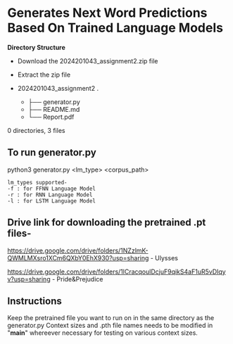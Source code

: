 # Generates Next Word Predictions Based On Trained Language Models

**Directory Structure** 
 - Download the 2024201043_assignment2.zip file
 - Extract the zip file

 - 2024201043_assignment2
        .
    - ├── generator.py
    - ├── README.md
    - └── Report.pdf

0 directories, 3 files

## To run generator.py
python3 generator.py <lm_type> <corpus_path> <k>

    lm_types supported-
    -f : for FFNN Language Model
    -r : for RNN Language Model
    -l : for LSTM Language Model

## Drive link for downloading the pretrained .pt files-
https://drive.google.com/drive/folders/1NZzlmK-QWMLMXsro1XCm6QXbY0EhX930?usp=sharing - Ulysses

https://drive.google.com/drive/folders/1lCracqoulDcjuF9qikS4aF1uR5vDIqyv?usp=sharing - Pride&Prejudice

## Instructions
Keep the pretrained file you want to run on in the same directory as the generator.py
Context sizes and .pth file names needs to be modified in "__main__" whereever necessary for testing on various context sizes.